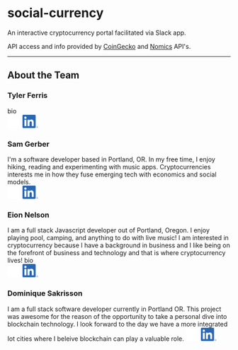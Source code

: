 # social-currency  

An interactive cryptocurrency portal facilitated via Slack app.  

API access and info provided by <a href="https://www.coingecko.com/en/api" target="_blank">CoinGecko</a> and <a href="https://nomics.com/docs/" target="_blank">Nomics</a> API's.  

---

## About the Team  

### Tyler Ferris  

bio  
<a href="https://github.com/Tylerpfarris" target="_blank"><img src="/assets/GitHub-Mark-Light-120px-plus.png" alt="drawing" height="30"/></a>
<a href="https://www.linkedin.com/in/tyler-p-farris/" target="_blank"><img src="/assets/LI-In-Bug.png" alt="drawing" height="30"/></a>

### Sam Gerber  

I'm a software developer based in Portland, OR. In my free time, I enjoy hiking, reading and experimenting with music apps. Cryptocurrencies interests me in how they fuse emerging tech with economics and social models.    
<a href="https://github.com/sgerpdx" target="_blank"><img src="/assets/GitHub-Mark-Light-120px-plus.png" alt="drawing" height="30"/></a>
<a href="https://www.linkedin.com/in/sam-h-gerber/" target="_blank"><img src="/assets/LI-In-Bug.png" alt="drawing" height="30"/></a>

### Eion Nelson  
I am a full stack Javascript developer out of Portland, Oregon. I enjoy playing pool, camping, and anything to do with live music! I am interested in cryptocurrency because I have a background in business and I like being on the forefront of business and technology and that is where cryptocurrency lives! 
bio  
<a href="https://github.com/ecnelson1" target="_blank"><img src="/assets/GitHub-Mark-Light-120px-plus.png" alt="drawing" height="30"/></a>
<a href="https://www.linkedin.com/in/eionnelson/" target="_blank"><img src="/assets/LI-In-Bug.png" alt="drawing" height="30"/></a>

### Dominique Sakrisson  
I am a full stack software developer currently in Portland OR. This project was awesome for the reason of the opportunity to take a personal dive into blockchain technology. I look forward to the day we have a more integrated Iot cities where I beleive blockchain can play a valuable role. 
<a href="https://github.com/Dominique-Sakrisson" target="_blank"><img src="/assets/GitHub-Mark-Light-120px-plus.png" alt="drawing" height="30"/></a>
<a href="https://www.linkedin.com/in/dominique-sakrisson/" target="_blank"><img src="/assets/LI-In-Bug.png" alt="drawing" height="30"/></a>
